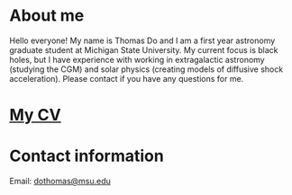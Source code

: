 # About me

Hello everyone! My name is Thomas Do and I am a first year astronomy graduate student at Michigan State University. My current focus is black holes, but I have experience with working in extragalactic astronomy (studying the CGM) and solar physics (creating models of diffusive shock acceleration). Please contact if you have any questions for me.

# <a href="https://thomasdoastro.github.io/CV_ThomasDo.pdf" target="_blank">My CV</a>

# Contact information
Email: dothomas@msu.edu
